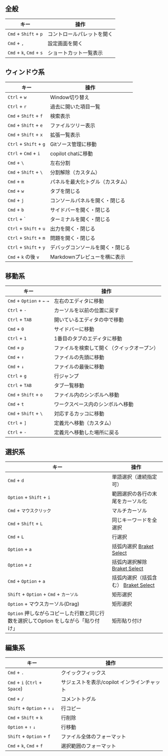 
## 全般
|キー|操作|
|---|---|
|`Cmd` + `Shift` + ``p``  | コントロールパレットを開く|
|`Cmd` + `,`              | 設定画面を開く|
|`Cmd` + `k`, `Cmd` + `s` | ショートカット一覧表示|

## ウィンドウ系
|キー|操作|
|---|---|
|`Ctrl` + `w`           | Window切り替え|
|`Ctrl` + `r`           | 過去に開いた項目一覧|
|`Cmd` + `Shift` + `f`  | 検索表示|
|`Cmd` + `Shift` + `e`  | ファイルツリー表示|
|`Cmd` + `Shift` + `x`  | 拡張一覧表示|
|`Ctrl` + `Shift` + `g` | Gitソース管理に移動|
|`Ctrl` + `Cmd` + `i`   | copilot chatに移動|
|`Cmd` + `\`            | 左右分割|
|`Cmd` + `Shift` + `\`  | 分割解除（カスタム）|
|`Cmd` + `m`            | パネルを最大化トグル（カスタム）|
|`Cmd` + `w`            | タブを閉じる|
|`Cmd` + `j`            | コンソールパネルを開く・閉じる|
|`Cmd` + `b`            | サイドバーを開く・閉じる|
|`Ctrl` + \`             | ターミナルを開く・閉じる|
|`Ctrl` + `Shift` + `u` | 出力を開く・閉じる|
|`Ctrl` + `Shift` + `m` | 問題を開く・閉じる|
|`Ctrl` + `Shift` + `y` | デバッグコンソールを開く・閉じる|
|`Cmd` + `k` の後 `v`   | Markdownプレピューを横に表示|

## 移動系
|キー|操作|
|---|---|
|`Cmd` + `Option` + `←` `→` | 左右のエディタに移動|
|`Ctrl` + `-`               | カーソルを以前の位置に戻す|
|`Ctrl` + `TAB`             | 開いているエディタの中で移動|
|`Cmd` + `0`                | サイドバーに移動|
|`Ctrl` + `1`               | 1番目のタブのエディタに移動|
|`Cmd` + `p`                | ファイルを検索して開く（クイックオープン）|
|`Cmd` + `↑`                | ファイルの先頭に移動|
|`Cmd` + `↓`                | ファイルの最後に移動|
|`Ctrl` + `g`               | 行ジャンプ|
|`Ctrl` + `TAB`             | タブ一覧移動|
|`Cmd` + `Shift` + `o`      | ファイル内のシンボルへ移動|
|`Cmd` + `t`                | ワークスペース内のシンボルへ移動|
|`Cmd` + `Shift` + `\`      | 対応するカッコに移動|
|`Ctrl` + `]`               | 定義元へ移動（カスタム）|
|`Ctrl` + `-`               | 定義元へ移動した場所に戻る|

## 選択系
|キー|操作|
|---|---|
|`Cmd` + `d`                              | 単語選択（連続指定可）|
|`Option` + `Shift` + `i`                 | 範囲選択の各行の末尾をカーソル化|
|`Cmd` + `マウスクリック`                 | マルチカーソル|
|`Cmd` + `Shift` + `L`                    | 同じキーワードを全選択|
|`Cmd` + `L`                              | 行選択|
|`Option` + `a`                           | 括弧内選択 [Braket Select](https://marketplace.visualstudio.com/items?itemName=chunsen.bracket-select)|
|`Option` + `z`                           | 括弧内選択解除 [Braket Select](https://marketplace.visualstudio.com/items?itemName=chunsen.bracket-select)|
|`Cmd` + `Option` + `a`                   | 括弧内選択（括弧含む） [Braket Select](https://marketplace.visualstudio.com/items?itemName=chunsen.bracket-select)|
|`Shift` + `Option` + `Cmd` + `カーソル`  | 矩形選択|
|`Option` + マウスカーソル(Drag)          | 矩形選択|
|`Option` 押しながらコピーした行数と同じ行数を選択してOption をしながら「貼り付け」 | 矩形貼り付け|

## 編集系
|キー|操作|
|---|---|
|`Cmd` + `.`                    | クイックフィックス|
|`Cmd` + `i` (`Ctrl` + `Space`) | サジェストを表示/copilot インラインチャット|
|`Cmd` + `/`                    | コメントトグル|
|`Shift` + `Option` + `↑` `↓`   | 行コピー|
|`Cmd` + `Shift` + `k`          | 行削除|
|`Option` + `↑` `↓`             | 行移動|
|`Shift` + `Option` + `f`       | ファイル全体のフォーマット|
|`Cmd` + `k`, `Cmd` + `f`       | 選択範囲のフォーマット|
